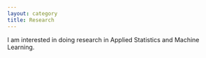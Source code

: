 ```yaml
---
layout: category
title: Research
---
```

I am interested in doing research in Applied Statistics and Machine Learning. 
